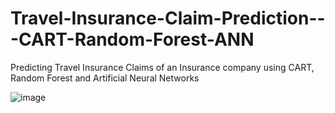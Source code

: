 # Travel-Insurance-Claim-Prediction---CART-Random-Forest-ANN

Predicting Travel Insurance Claims of an Insurance company using CART, Random Forest and Artificial Neural Networks

![image](https://user-images.githubusercontent.com/59023431/180637783-5726c832-79ee-4125-939f-52f072cfda26.png)
